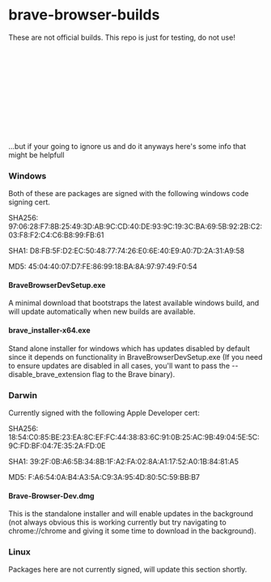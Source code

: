 # brave-browser-builds

These are not official builds. This repo is just for testing, do not use!



<br/><br/><br/><br/><br/><br/><br/><br/><br/><br/>


...but if your going to ignore us and do it anyways here's some info that might be helpfull




### Windows

Both of these are packages are signed with the following windows code signing cert.

SHA256: 97:06:28:F7:8B:25:49:3D:AB:9C:CD:40:DE:93:9C:19:3C:BA:69:5B:92:2B:C2:03:F8:F2:C4:C6:B8:99:FB:61

SHA1:   D8:FB:5F:D2:EC:50:48:77:74:26:E0:6E:40:E9:A0:7D:2A:31:A9:58

MD5:    45:04:40:07:D7:FE:86:99:18:BA:8A:97:97:49:F0:54



#### BraveBrowserDevSetup.exe
A minimal download that bootstraps the latest available windows build, and will update automatically when new builds are available.


#### brave_installer-x64.exe
Stand alone installer for windows which has updates disabled by default since it depends on functionality in BraveBrowserDevSetup.exe (If you need to ensure updates are disabled in all cases, you'll want to pass the --disable_brave_extension flag to the Brave binary).



### Darwin

Currently signed with the following Apple Developer cert:


SHA256: 18:54:C0:85:BE:23:EA:8C:EF:FC:44:38:83:6C:91:0B:25:AC:9B:49:04:5E:5C:9C:FD:BF:04:7E:35:2A:FD:0E

SHA1: 39:2F:0B:A6:5B:34:8B:1F:A2:FA:02:8A:A1:17:52:A0:1B:84:81:A5

MD5: F:A6:54:0A:B4:A3:5A:C9:3A:95:4D:80:5C:59:BB:B7

#### Brave-Browser-Dev.dmg
This is the standalone installer and will enable updates in the background (not always obvious this is working currently but try navigating to chrome://chrome and giving it some time to download in the background).


### Linux
  Packages here are not currently signed, will update this section shortly.
  

  
 
